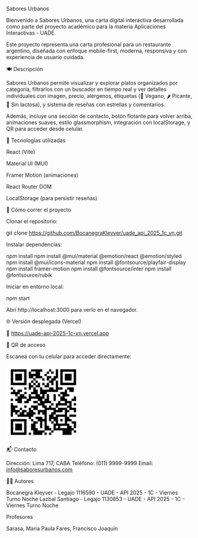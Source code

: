Sabores Urbanos

Bienvenido a Sabores Urbanos, una carta digital interactiva desarrollada como parte del proyecto académico para la materia Aplicaciones Interactivas - UADE.

Este proyecto representa una carta profesional para un restaurante argentino, diseñada con enfoque mobile-first, moderna, responsiva y con experiencia de usuario cuidada.

🍽️ Descripción

Sabores Urbanos permite visualizar y explorar platos organizados por categoría, filtrarlos con un buscador en tiempo real y ver detalles individuales con imagen, precio, alérgenos, etiquetas (🥬 Vegano, 🌶️ Picante, 🥛 Sin lactosa), y sistema de reseñas con estrellas y comentarios.

Además, incluye una sección de contacto, botón flotante para volver arriba, animaciones suaves, estilo glassmorphism, integración con localStorage, y QR para acceder desde celular.

🔧 Tecnologías utilizadas

React (Vite)

Material UI (MUI)

Framer Motion (animaciones)

React Router DOM

LocalStorage (para persistir reseñas)

🚀 Cómo correr el proyecto

Clonar el repositorio:

git clone https://github.com/BocanegraKleyver/uade_api_2025_1c_vn.git

Instalar dependencias:

npm install
npm install @mui/material @emotion/react @emotion/styled
npm install @mui/icons-material
npm install @fontsource/playfair-display
npm install framer-motion
npm install @fontsource/inter
npm install @fontsource/rubik

Iniciar en entorno local:

npm start

Abrí http://localhost:3000 para verlo en el navegador.

🌐 Versión desplegada (Vercel)

🔗 https://uade-api-2025-1c-vn.vercel.app

📱 QR de acceso

Escaneá con tu celular para acceder directamente:

<img src="./src/assets/QR-Sabores_Urbanos.png" alt="QR Sabores Urbanos" width="200"/>

📬 Contacto

Dirección: Lima 717, CABA Teléfono: (011) 9999-9999 Email: info@saboresurbanos.com

👨‍💻 Autores

Bocanegra Kleyver - Legajo 1116590 - UADE - API 2025 - 1C - Viernes Turno Noche
Lazbal Santiago - Legajo 1130853 - UADE - API 2025 - 1C - Viernes Turno Noche

Profesores

Sarasa, Maria Paula
Fares, Francisco Joaquín
